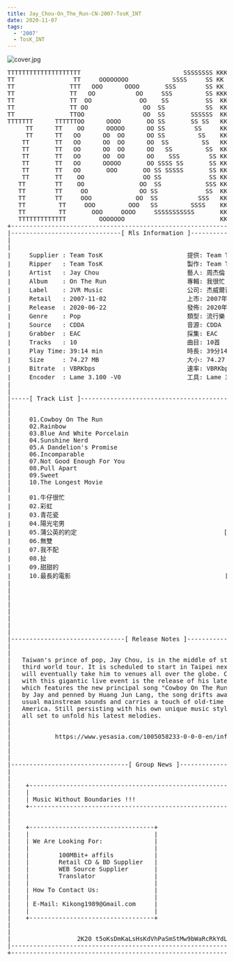 ```yaml
---
title: Jay_Chou-On_The_Run-CN-2007-TosK_INT
date: 2020-11-07
tags: 
  - '2007'
  - TosK_INT
---
```


![cover.jpg](https://goindex.65style.workers.dev/3:/Music/MP3/Jay_Chou-On_The_Run-CN-2007-TosK_INT/00-jay_chou-on_the_run-cn-2007-proof-tosk.jpg)

<retrotxt v-slot>
<pre class="has-text-plain text-1x font-ibm_vga_8x16">TTTTTTTTTTTTTTTTTTTT                            SSSSSSSS KKKKKKKK  KKKKKKKKKKKKKK
TT                TT     OOOOOOOO            SSSS     SS KK   KKK  KKKK        KK
TT               TTT   OOO      OOOO       SSS        SS KK    KKK  KKK        KK
TT               TT   OO           OO     SSS         SS KKK      KKKK        KK
TT               TT  OO             OO    SS          SS  KK       KK        KK
TT               TT OO               OO  SS           SS  KK                KK
TT               TTOO                OO  SS       SSSSSS  KK                KK
TTTTTTT      TTTTTTOO      OOOO       OO SS       SS SS   KK               KK
     TT      TT    OO      OOOOO      OO SS        SS     KK              KK
     TT      TT   OO      OO  OO      OO SS         SS    KK              KK
    TT       TT   OO      OO  OO      OO  SS         SS   KK               KK
    TT       TT   OO      OO  OO      OO   SS         SS  KK                KK
    TT       TT   OO      OO  OO      OO    SSS        SS KK                 KK
    TT       TT   OO      OOOOO       OO SSSS SS       SS KK                  KK
    TT       TT   OO       OOO       OO SS SSSSS       SS KK                   KK
    TT       TT    OO                OO SS             SS KK       KK           KK
   TT        TT    OO               OO  SS            SSS KK      KKKK         KK
   TT        TT     OO              OO SS             SS  KK      KK KK       KK
   TT        TT     OOO            OO  SS           SSS   KK      KK  KK    KKK
   TT         TT     OOO         OOO   SS         SSSS    KK       KK  KK  KKK
   TT         TT       OOO     OOOO     SSSSSSSSSSS       KK KKKKKKKK  KK KKK
   TTTTTTTTTTTTT         OOOOOOO                          KKKK          KKKK
+------------------------------------------------------------------------------+
|------------------------------[ Rls Information ]-----------------------------|
|                                                                              |
|                                                                              |
|     Supplier : Team TosK                       提供: Team TosK               |
|     Ripper   : Team TosK                       製作: Team TosK               |
|     Artist   : Jay Chou                        藝人: 周杰倫                  |
|     Album    : On The Run                      專輯: 我很忙                  |
|     Label    : JVR Music                       公司: 杰威爾音樂              |
|     Retail   : 2007-11-02                      上市: 2007年11月02日          |
|     Release  : 2020-06-22                      發佈: 2020年06月22日          |
|     Genre    : Pop                             類型: 流行樂                  |
|     Source   : CDDA                            音源: CDDA                    |
|     Grabber  : EAC                             採集: EAC                     |
|     Tracks   : 10                              曲目: 10首                    |
|     Play Time: 39:14 min                       時長: 39分14秒                |
|     Size     : 74.27 MB                        大小: 74.27 MB                |
|     Bitrate  : VBRKbps                         速率: VBRKbps                 |
|     Encoder  : Lame 3.100 -V0                  工具: Lame 3.100 -V0          |
|                                                                              |
|                                                                              |
|-----[ Track List ]-----------------------------------------------------------|
|                                                                              |
|                                                                              |
|     01.Cowboy On The Run                                   [02:48]           |
|     02.Rainbow                                             [04:24]           |
|     03.Blue And White Porcelain                            [03:59]           |
|     04.Sunshine Nerd                                       [03:43]           |
|     05.A Dandelion's Promise                               [04:07]           |
|     06.Incomparable                                        [03:54]           |
|     07.Not Good Enough For You                             [04:49]           |
|     08.Pull Apart                                          [03:30]           |
|     09.Sweet                                               [04:04]           |
|     10.The Longest Movie                                   [03:56]           |
|                                                            -------           |
|     01.牛仔很忙                                            [02:48]           |
|     02.彩虹                                                [04:24]           |
|     03.青花瓷                                              [03:59]           |
|     04.陽光宅男                                            [03:43]           |
|     05.蒲公英的約定                                        [04:07]           |
|     06.無雙                                                [03:54]           |
|     07.我不配                                              [04:49]           |
|     08.扯                                                  [03:30]           |
|     09.甜甜的                                              [04:04]           |
|     10.最長的電影                                          [03:56]           |
|                                                            -------           |
|                                                             39:14 min        |
|                                                             74.27 MB         |
|                                                                              |
|                                                                              |
|                                                                              |
|                                                                              |
|                                                                              |
|-------------------------------[ Release Notes ]------------------------------|
|                                                                              |
|                                                                              |
|   Taiwan's prince of pop, Jay Chou, is in the middle of staging his          |
|   third world tour. It is scheduled to start in Taipei next month and        |
|   will eventually take him to venues all over the globe. Coinciding          |
|   with this gigantic live event is the release of his latest album           |
|   which features the new principal song "Cowboy On The Run". Composed        |
|   by Jay and penned by Huang Jun Lang, the song drifts away from the         |
|   usual mainstream sounds and carries a touch of old-time rural              |
|   America. Still persisting with his own unique music style, Jay is          |
|   all set to unfold his latest melodies.                                     |
|                                                                              |
|                                                                              |
|            https://www.yesasia.com/1005058233-0-0-0-en/info.html             |
|                                                                              |
|                                                                              |
|                                                                              |
|--------------------------------[ Group News ]--------------------------------|
|                                                                              |
|                                                                              |
|    +--------------------------------------------------------------------+    |
|    |                                                                    |    |
|    | Music Without Boundaries !!!                                       |    |
|    +--------------------------------------------------------------------+    |
|                                                                              |
|                                                                              |
|    +----------------------------------+                                      |
|    |                                  |                                      |
|    | We Are Looking For:              |                                      |
|    |                                  |                                      |
|    |        100MBit+ affils           |                                      |
|    |        Retail CD &amp; BD Supplier   |                                      |
|    |        WEB Source Supplier       |                                      |
|    |        Translator                |                                      |
|    |                                  |                                      |
|    | How To Contact Us:               |                                      |
|    |                                  |                                      |
|    | E-Mail: Kikong1989@Gmail.com     |                                      |
|    |                                  |                    RlS No. 1835      |
|    +----------------------------------+                                      |
|                                                                              |
|                                                                              |
|                  2K20 t5oKsDmKaLsHsKdVhPaSmStMw9bWaRcRkYdL                   |
|------------------------------------------------------------------------------|
+------------------------------------------------------------------------------+
<span class="dos-cursor">_</span></pre>
</retrotxt>

<a-player 
    :options="{
        audio: [
          {
            name: '牛仔很忙',
            artist: '周杰倫',
            url: 'https://goindex.65style.workers.dev/3:/Music/MP3/Jay_Chou-On_The_Run-CN-2007-TosK_INT/01-jay_chou-cowboy_on_the_run-tosk.mp3',
            cover: 'https://goindex.65style.workers.dev/3:/Music/MP3/Jay_Chou-On_The_Run-CN-2007-TosK_INT/00-jay_chou-on_the_run-cn-2007-proof-tosk.jpg',
            theme: '#ebd0c2'
          },
        ]
    }"
/>

<download url="https://mirrorace.org/m/31VxL"/>

